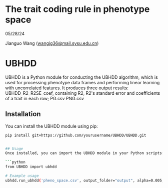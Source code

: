 # The trait coding rule in phenotype space

05/28/24

Jianguo Wang (wangjg36@mail.sysu.edu.cn)
 

# UBHDD

UBHDD is a Python module for conducting the UBHDD algorithm, which is used for processing phenotype data frames and performing linear learning with uncorrelated features. It produces three output results: 
UBHDD_R2_R2SE_coef, containing R2, R2's standard error and coefficients of a trait in each row;
PG.csv
PNG.csv

## Installation

You can install the UBHDD module using pip:

```bash
pip install git+https://github.com/yourusername/UBHDD/UBHDD.git


## Usage
Once installed, you can import the UBHDD module in your Python scripts:

```python
from UBHDD import ubhdd

# Example usage
ubhdd.run_ubhdd('pheno_space.csv', output_folder="output", alpha=0.005, pcMatCutoff=None, n_processes=2)
